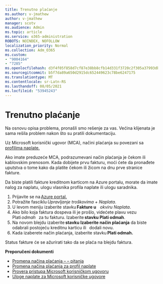 ```yaml
---
title: Trenutno plaćanje
ms.author: v-jmathew
author: v-jmathew
manager: scotv
ms.audience: Admin
ms.topic: article
ms.service: o365-administration
ROBOTS: NOINDEX, NOFOLLOW
localization_priority: Normal
ms.collection: Adm_O365
ms.custom:
- "9004164"
- "7285"
ms.openlocfilehash: d3f4f05f858d7cf87e38bb8cfb14d331f3720c2f305a37993db82280e3dc0816
ms.sourcegitcommit: b5f7da89a650d2915dc652449623c78be6247175
ms.translationtype: MT
ms.contentlocale: sr-Latn-RS
ms.lasthandoff: 08/05/2021
ms.locfileid: "53945243"
---
```

# <a name="make-an-immediate-payment"></a>Trenutno plaćanje

Na osnovu opisa problema, pronašli smo rešenje za vas. Većina klijenata je sama rešila problem nakon što su pratili dokumentaciju.

Uz Microsoft korisnički ugovor (MCA), načini plaćanja su povezani sa [profilima naplate.](https://docs.microsoft.com/azure/billing/billing-how-to-change-credit-card?WT.mc_id=Portal-Microsoft_Azure_Support#change-payment-method-for-a-billing-profile)

Ako imate preduzeće MCA, podrazumevani način plaćanja je čekom ili kablovskim prenosom. Kada dobijete prvu fakturu, moći ćete da pronađete uputstva o tome kako da platite čekom ili žicom na dnu prve stranice fakture.

Da biste platili fakture kreditnom karticom na Azure portalu, morate da imate nalog za naplatu, ulogu vlasnika profila naplate ili ulogu saradnika.

1. Prijavite se na [Azure portal.](https://portal.azure.com/)
2. Potražite fasciklu *Upravljanje troškovima + Naplata*.
3. U levom meniju izaberite stavku **Fakture u**    *okviru Naplata*.
4. Ako bilo koja faktura dospeva ili je prošlo, videćete plavu vezu Plati *odmah*   za tu fakturu. Izaberite **stavku Plati odmah**.
5. Na novom blejdu izaberite **stavku Izaberite način plaćanja** da biste odabrali postojeću kreditnu karticu ili   dodali novu.
6. Kada izaberete način plaćanja, izaberite stavku **Plati odmah.**

Status fakture će se ažurirati tako da se plaća na blejdu faktura.

**Preporučeni dokumenti**

- [Promena načina plaćanja – – pitanja](https://docs.microsoft.com/azure/billing/billing-how-to-change-credit-card?WT.mc_id=Portal-Microsoft_Azure_Support#frequently-asked-questions)
- [Promena načina plaćanja za profil naplate](https://docs.microsoft.com/azure/cost-management-billing/manage/change-credit-card?WT.mc_id=Portal-Microsoft_Azure_Support#manage-credit-cards-for-a-microsoft-customer-agreement)
- [Provera pristupa Microsoft korisničkom ugovoru](https://docs.microsoft.com/azure/cost-management-billing/manage/change-credit-card?WT.mc_id=Portal-Microsoft_Azure_Support%22%20%5Cl%20%22manage-credit-cards-for-a-microsoft-customer-agreement%22%20%5Ct%20%22_blank#check-the-type-of-your-account)
- [Uloge naplate za Microsoft korisničke ugovore](https://docs.microsoft.com/azure/cost-management-billing/manage/understand-mca-roles)
